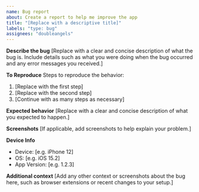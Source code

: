 ```yaml
---
name: Bug report
about: Create a report to help me improve the app
title: "[Replace with a descriptive title]"
labels: "type: bug"
assignees: "doubleangels"
---
```


**Describe the bug**
[Replace with a clear and concise description of what the bug is. Include details such as what you were doing when the bug occurred and any error messages you received.]

**To Reproduce**
Steps to reproduce the behavior:

1. [Replace with the first step]
2. [Replace with the second step]
3. [Continue with as many steps as necessary]

**Expected behavior**
[Replace with a clear and concise description of what you expected to happen.]

**Screenshots**
[If applicable, add screenshots to help explain your problem.]

**Device Info**

- Device: [e.g. iPhone 12]
- OS: [e.g. iOS 15.2]
- App Version: [e.g. 1.2.3]

**Additional context**
[Add any other context or screenshots about the bug here, such as browser extensions or recent changes to your setup.]
